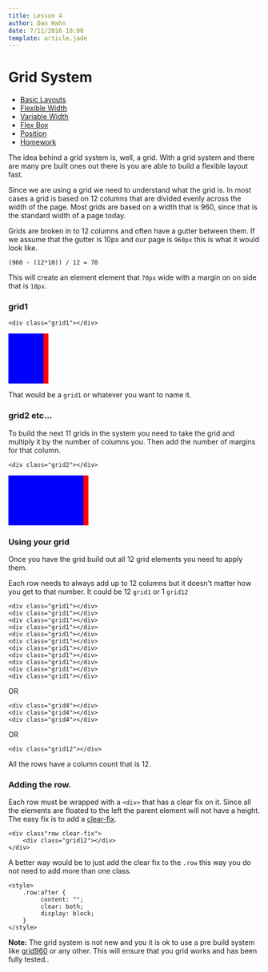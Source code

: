 ```yaml
---
title: Lesson 4
author: Dan Hahn
date: 7/11/2016 18:00
template: article.jade
---
```


# Grid System

* [Basic Layouts]()
* [Flexible Width](flexable.html)
* [Variable Width](varable.html)
* [Flex Box](flex.html)
* [Position](position.html)
* [Homework](homework.html)

The idea behind a grid system is, well, a grid. With a grid system and there are many pre built ones out there is you are able to build a flexible layout fast.

Since we are using a grid we need to understand what the grid is. In most cases a grid is based on 12 columns that are divided evenly across the width of the page. Most grids are based on a width that is 960, since that is the standard width of a page today.

Grids are broken in to 12 columns and often have a gutter between them. If we assume that the gutter is 10px and our page is `960px` this is what it would look like.

    (960 - (12*10)) / 12 = 70

This will create an element element that `70px` wide with a margin on on side that is `10px`.

### grid1

    <div class="grid1"></div>

<div style="width:70px;border-right:10px solid red; background-color:blue; height: 100px"></div>

That would be a `grid1` or whatever you want to name it.

### grid2 etc...

To build the next 11 grids in the system you need to take the grid and multiply it by the number of columns you. Then add the number of margins for that column.

    <div class="grid2"></div>

<div style="width:150px;border-right:10px solid red; background-color:blue; height: 100px"></div>

### Using your grid

Once you have the grid build out all 12 grid elements you need to apply them.

Each row needs to always add up to 12 columns but it doesn't matter how you get to that number. It could be 12 `grid1` or 1 `grid12`

    <div class="grid1"></div>
    <div class="grid1"></div>
    <div class="grid1"></div>
    <div class="grid1"></div>
    <div class="grid1"></div>
    <div class="grid1"></div>
    <div class="grid1"></div>
    <div class="grid1"></div>
    <div class="grid1"></div>
    <div class="grid1"></div>
    <div class="grid1"></div>

OR

    <div class="grid4"></div>
    <div class="grid4"></div>
    <div class="grid4"></div>

OR

    <div class="grid12"></div>

All the rows have a column count that is 12.

### Adding the row.

Each row must be wrapped with a `<div>` that has a clear fix on it. Since all the elements are floated to the left the parent element will not have a height. The easy fix is to add a [clear-fix](../lesson-3/clear-fix.html).

    <div class"row clear-fix">
        <div class="grid12"></div>
    </div>

A better way would be to just add the clear fix to the `.row` this way you do not need to add more than one class.

    <style>
        .row:after {
             content: "";
             clear: both;
             display: block;
        }
    </style>

**Note:** The grid system is not new and you it is ok to use a pre build system like [grid960](http://www.960.gs) or any other. This will ensure that you grid works and has been fully tested..

